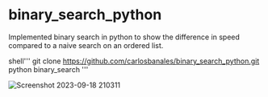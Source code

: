 # binary_search_python
Implemented binary search in python to show the difference in speed compared to a naive search on an ordered list.

shell'''
git clone https://github.com/carlosbanales/binary_search_python.git
python binary_search
'''

![Screenshot 2023-09-18 210311](https://github.com/carlosbanales/binary_search_python/assets/16022204/5175a32f-64ba-444e-8666-e21d8faa93fd)
